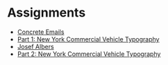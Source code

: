 # Assignments

- [Concrete Emails](/assignments/concrete)
- [Part 1: New York Commercial Vehicle Typography](/assignments/truck)
- [Josef Albers](/assignments/albers)
- [Part 2: New York Commercial Vehicle Typography](/assignments/truck2)

<!-- - Albers Transitions
- Interaction Studies
- Screensaver
- Generative Pattern
- With Feeling
- Final: (open-ended) -->